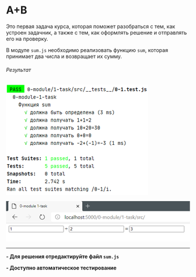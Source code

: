 # A+B

Это первая задача курса, которая поможет разобраться с тем, как устроен задачник, а также с тем, как оформлять решение и отправлять его на проверку.

В модуле `sum.js` необходимо реализовать функцию `sum`, которая принимает два числа и возвращает их сумму.

###### Результат

![Example](example.png)

![Example](example2.png)

---

**- Для решения отредактируйте файл `sum.js`**

**- Доступно автоматическое тестирование**
